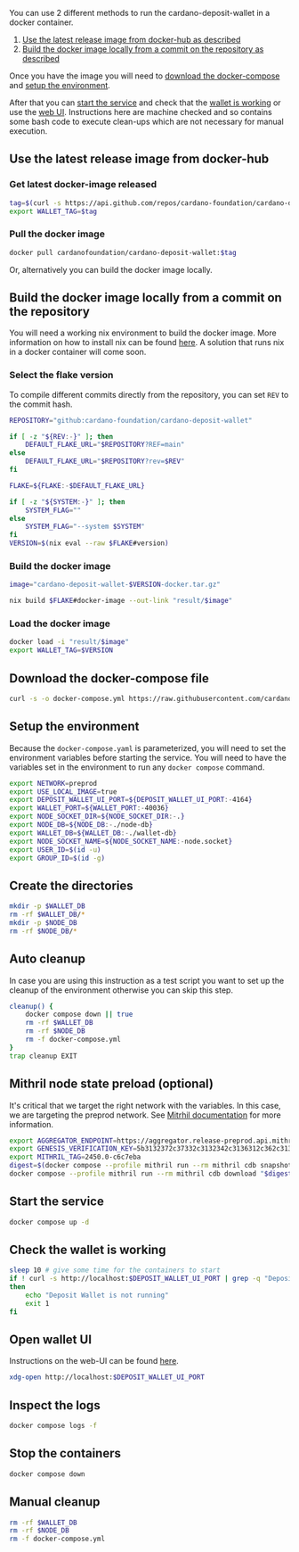 You can use 2 different methods to run the cardano-deposit-wallet in a docker container.
1. [Use the latest release image from docker-hub as described](#get-latest-docker-image-released)
2. [Build the docker image locally from a commit on the repository as described](#build-the-docker-image-locally-from-a-commit-on-the-repository)

Once you have the image you will need to [download the docker-compose](#download-the-docker-compose-file)
and [setup the environment](#setup-the-environment).

After that you can [start the service](#start-the-service) and check that the
[wallet is working](#check-the-wallet-is-working) or use the [web UI](#open-wallet-ui).
Instructions here are machine checked and so contains some bash code to execute
clean-ups which are not necessary for manual execution.

## Use the latest release image from docker-hub

### Get latest docker-image released

```bash get latest tag
tag=$(curl -s https://api.github.com/repos/cardano-foundation/cardano-deposit-wallet/releases/latest | jq -r '.tag_name')
export WALLET_TAG=$tag
```

### Pull the docker image

```bash
docker pull cardanofoundation/cardano-deposit-wallet:$tag
```

Or, alternatively you can build the docker image locally.

## Build the docker image locally from a commit on the repository

You will need a working nix environment to build the docker image. More
information on how to install nix can be found [here](https://nixos.org/download.html).
A solution that runs nix in a docker container will come soon.

### Select the flake version
To compile different commits directly from the repository,
you can set `REV` to the commit hash.

```bash select flake version
REPOSITORY="github:cardano-foundation/cardano-deposit-wallet"

if [ -z "${REV:-}" ]; then
    DEFAULT_FLAKE_URL="$REPOSITORY?REF=main"
else
    DEFAULT_FLAKE_URL="$REPOSITORY?rev=$REV"
fi

FLAKE=${FLAKE:-$DEFAULT_FLAKE_URL}

if [ -z "${SYSTEM:-}" ]; then
    SYSTEM_FLAG=""
else
    SYSTEM_FLAG="--system $SYSTEM"
fi
VERSION=$(nix eval --raw $FLAKE#version)
```

### Build the docker image

```bash build docker image
image="cardano-deposit-wallet-$VERSION-docker.tar.gz"

nix build $FLAKE#docker-image --out-link "result/$image"
```

### Load the docker image

```bash load docker image
docker load -i "result/$image"
export WALLET_TAG=$VERSION
```

## Download the docker-compose file

```bash download docker-compose
curl -s -o docker-compose.yml https://raw.githubusercontent.com/cardano-foundation/cardano-deposit-wallet/$WALLET_TAG/run/docker/docker-compose.yml
```

## Setup the environment

Because the `docker-compose.yaml` is parameterized, you will need to set the
environment variables before starting the service. You will need to have the
variables set in the environment to run any `docker compose` command.

```bash setup environment
export NETWORK=preprod
export USE_LOCAL_IMAGE=true
export DEPOSIT_WALLET_UI_PORT=${DEPOSIT_WALLET_UI_PORT:-4164}
export WALLET_PORT=${WALLET_PORT:-40036}
export NODE_SOCKET_DIR=${NODE_SOCKET_DIR:-.}
export NODE_DB=${NODE_DB:-./node-db}
export WALLET_DB=${WALLET_DB:-./wallet-db}
export NODE_SOCKET_NAME=${NODE_SOCKET_NAME:-node.socket}
export USER_ID=$(id -u)
export GROUP_ID=$(id -g)

```

## Create the directories

```bash create directories
mkdir -p $WALLET_DB
rm -rf $WALLET_DB/*
mkdir -p $NODE_DB
rm -rf $NODE_DB/*
```

## Auto cleanup

In case you are using this instruction as a test script you want to set up the
cleanup of the environment otherwise you can skip this step.

```bash auto cleanup
cleanup() {
    docker compose down || true
    rm -rf $WALLET_DB
    rm -rf $NODE_DB
    rm -f docker-compose.yml
}
trap cleanup EXIT
```

## Mithril node state preload (optional)

It's critical that we target the right network with the variables. In this case,
we are targeting the preprod network.
See [Mitrhil documentation](https://mithril.network/doc/manual/getting-started/network-configurations)
for more information.


```bash mithril node state preload
export AGGREGATOR_ENDPOINT=https://aggregator.release-preprod.api.mithril.network/aggregator
export GENESIS_VERIFICATION_KEY=5b3132372c37332c3132342c3136312c362c3133372c3133312c3231332c3230372c3131372c3139382c38352c3137362c3139392c3136322c3234312c36382c3132332c3131392c3134352c31332c3233322c3234332c34392c3232392c322c3234392c3230352c3230352c33392c3233352c34345d
export MITHRIL_TAG=2450.0-c6c7eba
digest=$(docker compose --profile mithril run --rm mithril cdb snapshot list --json | jq -r .[0].digest)
docker compose --profile mithril run --rm mithril cdb download "$digest"
```
## Start the service

```bash start service
docker compose up -d
```

## Check the wallet is working

```bash check wallet
sleep 10 # give some time for the containers to start
if ! curl -s http://localhost:$DEPOSIT_WALLET_UI_PORT | grep -q "Deposit Cardano Wallet";
then
    echo "Deposit Wallet is not running"
    exit 1
fi
```

## Open wallet UI

Instructions on the web-UI can be found [here](../usage.md).

```bash open wallet ui
xdg-open http://localhost:$DEPOSIT_WALLET_UI_PORT
```

## Inspect the logs

```bash
docker compose logs -f
```

## Stop the containers

```bash stop service
docker compose down
```

## Manual cleanup

```bash cleanup
rm -rf $WALLET_DB
rm -rf $NODE_DB
rm -f docker-compose.yml
```
